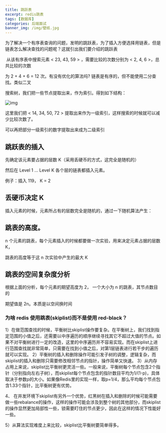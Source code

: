 ```yaml
---
title: 跳跃表
excerpt: redis跳表
tags: [数据库]
categories: 后端面试
banner_img: /img/壁纸.jpg
---
```


为了解决一个有序表查询的问题，发明的跳跃表，为了插入方便选择用链表，但是链表怎么解决查找的问题呢？这就引出我们要介绍的跳跃表

​	从该有序表中搜索元素 < 23, 43, 59 > ，需要比较的次数分别为 < 2, 4, 6 >，总共比较的次数

为 2 + 4 + 6 = 12 次。有没有优化的算法吗?  链表是有序的，但不能使用二分查找。类似二叉

搜索树，我们把一些节点提取出来，作为索引。得到如下结构：

![img](https://images0.cnblogs.com/blog2015/408418/201505/151151540794271.jpg)

 这里我们把 < 14, 34, 50, 72 > 提取出来作为一级索引，这样搜索的时候就可以减少比较次数了。

可以再把部分一级索引的数字提取出来成为二级索引

## 跳跃表的插入

先确定该元素要占据的层数 K（采用丢硬币的方式，这完全是随机的）

然后在 Level 1 ... Level K 各个层的链表都插入元素。

例子：插入 119， K = 2

## 丢硬币决定 K

插入元素的时候，元素所占有的层数完全是随机的，通过一下随机算法产生：

## 跳表的高度。

n 个元素的跳表，每个元素插入的时候都要做一次实验，用来决定元素占据的层数 K，

跳表的高度等于这 n 次实验中产生的最大 K

## 跳表的空间复杂度分析

根据上面的分析，每个元素的期望高度为 2， 一个大小为 n 的跳表，其节点数目的

期望值是 2n。本质是以空间换时间





### 为啥 redis 使用跳表(skiplist)而不是使用 red-black？

1）在做范围查找的时候，平衡树比skiplist操作要复杂。在平衡树上，我们找到指定范围的小值之后，还需要以中序遍历的顺序继续寻找其它不超过大值的节点。如果不对平衡树进行一定的改造，这里的中序遍历并不容易实现。而在skiplist上进行范围查找就非常简单，只需要在找到小值之后，对第1层链表进行若干步的遍历就可以实现。
2）平衡树的插入和删除操作可能引发子树的调整，逻辑复杂，而skiplist的插入和删除只需要修改相邻节点的指针，操作简单又快速。
3）从内存占用上来说，skiplist比平衡树更灵活一些。一般来说，平衡树每个节点包含2个指针（分别指向左右子树），而skiplist每个节点包含的指针数目平均为1/(1-p)，具体取决于参数p的大小。如果像Redis里的实现一样，取p=1/4，那么平均每个节点包含1.33个指针，比平衡树更有优势。

4、 在并发环境下skiplist有另外一个优势，红黑树在插入和删除的时候可能需要做一些rebalance的操作，这样的操作可能会涉及到整个树的其他部分，而skiplist的操作显然更加局部性一些，锁需要盯住的节点更少，因此在这样的情况下性能好一些。

5）从算法实现难度上来比较，skiplist比平衡树要简单得多。



